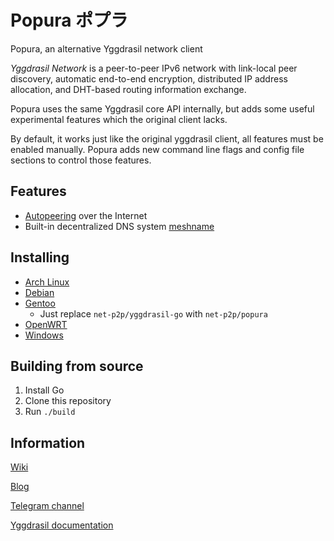 # Popura ポプラ

Popura, an alternative Yggdrasil network client

*Yggdrasil Network* is a peer-to-peer IPv6 network with link-local peer discovery, 
automatic end-to-end encryption, distributed IP address allocation, and DHT-based routing information exchange.

Popura uses the same Yggdrasil core API internally, but adds some useful 
experimental features which the original client lacks.

By default, it works just like the original yggdrasil client, all features must be enabled manually. 
Popura adds new command line flags and config file sections to control those features.

## Features

- [Autopeering](https://github.com/popura-network/Popura/wiki/Autopeering) over the Internet
- Built-in decentralized DNS system [meshname](https://github.com/popura-network/Popura/wiki/Meshname)

## Installing

- [Arch Linux](https://aur.archlinux.org/packages/popura-git/)
- [Debian](https://github.com/popura-network/popura-debian-repo)
- [Gentoo](https://yggdrasil-network.github.io/installation-linux-gentoo.html)
    - Just replace `net-p2p/yggdrasil-go` with `net-p2p/popura`
- [OpenWRT](https://github.com/popura-network/hypermodem-packages)
- [Windows](https://github.com/popura-network/Popura/releases)

## Building from source

1. Install Go
2. Clone this repository
3. Run `./build`

## Information

[Wiki](https://github.com/popura-network/Popura/wiki)

[Blog](https://popura-network.github.io)

[Telegram channel](https://t.me/PopuraChan)

[Yggdrasil documentation](https://yggdrasil-network.github.io/)
